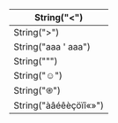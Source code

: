 | String("<") |
|---|
| String(">") |
| String("aaa \' aaa") |
| String("\"") |
| String("☺") |
| String("֍") |
| String("àâéêèçöïî«»") |
